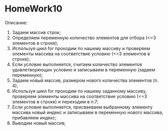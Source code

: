 # HomeWork10
Описание:

1. Задаем массив строк; 
2. Определяем переменную количество элементов для отбора (<=3 элементов в строке);
3. Используя цикл for проходим по нашему массиву и проверяем элементы массива на соответствие условию (<=3 элементов в строке);
4. Если условие выполняется, считаем количество элементов удовлетворяющих условию и записываем в переменную (задаем переменную);
5. Задаем новый массив, размером нового количества элементов (п. 4);
6. Используя цикл for проходим по нашему заданному массиву, проверяем элементы массива на соответствие условию (<=3 элементов в строке) и переходим в п.7;
7. Если условие выполняется, присваеваем выбранному элементу массива новый индекс и записываем в переменную нового массива, прибавляем индекс;
5. Выводим новый массив;  
